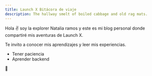 ```yaml
---
title: Launch X Bitácora de viaje
description: The hallway smelt of boiled cabbage and old rag mats.
---
```


Hola ✌️  soy la explorer Natalia ramos y este es mi blog personal donde compartiré mis aventuras de Launch X.

Te invito a conocer mis aprendizajes y leer mis experiencias.
- Tener paciencia 
- Aprender backend 

🚀
